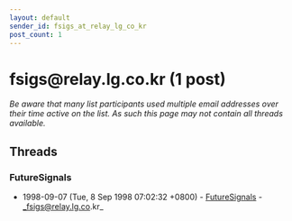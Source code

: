 ```yaml
---
layout: default
sender_id: fsigs_at_relay_lg_co_kr
post_count: 1
---
```


# fsigs<span>@</span>relay.lg.co.kr (1 post)

_Be aware that many list participants used multiple email addresses over their time active on the list. As such this page may not contain all threads available._

## Threads

### FutureSignals
+ 1998-09-07 (Tue, 8 Sep 1998 07:02:32 +0800) - [FutureSignals](/archive/1998/09/a90de62bef22315ee8093e673e1ef1cb538a02d377b3f01f8c5c542c8acef8e0) - _fsigs@relay.lg.co.kr_

